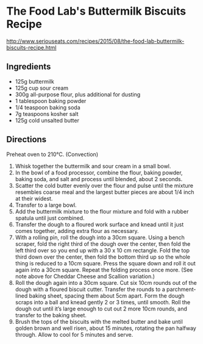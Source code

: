 # The Food Lab's Buttermilk Biscuits Recipe

http://www.seriouseats.com/recipes/2015/08/the-food-lab-buttermilk-biscuits-recipe.html

## Ingredients

* 125g buttermilk
* 125g cup sour cream
* 300g all-purpose flour, plus additional for dusting
* 1 tablespoon baking powder
* 1/4 teaspoon baking soda
* 7g teaspoons kosher salt
* 125g cold unsalted butter

## Directions

Preheat oven to 210°C. (Convection)

1. Whisk together the buttermilk and sour cream in a small bowl.
1. In the bowl of a food processor, combine the flour, baking powder, baking soda, and salt and process until blended, about 2 seconds.
1. Scatter the cold butter evenly over the flour and pulse until the mixture resembles coarse meal and the largest butter pieces are about 1/4 inch at their widest.
1. Transfer to a large bowl.
1. Add the buttermilk mixture to the flour mixture and fold with a rubber spatula until just combined.
1. Transfer the dough to a floured work surface and knead until it just comes together, adding extra flour as necessary.
1. With a rolling pin, roll the dough into a 30cm square. Using a bench scraper, fold the right third of the dough over the center, then fold the left third over so you end up with a 30 x 10 cm rectangle. Fold the top third down over the center, then fold the bottom third up so the whole thing is reduced to a 10cm square. Press the square down and roll it out again into a 30cm square. Repeat the folding process once more. (See note above for Cheddar Cheese and Scallion variation.)
1. Roll the dough again into a 30cm square. Cut six 10cm rounds out of the dough with a floured biscuit cutter. Transfer the rounds to a parchment-lined baking sheet, spacing them about 5cm apart. Form the dough scraps into a ball and knead gently 2 or 3 times, until smooth. Roll the dough out until it’s large enough to cut out 2 more 10cm rounds, and transfer to the baking sheet.
1. Brush the tops of the biscuits with the melted butter and bake until golden brown and well risen, about 15 minutes, rotating the pan halfway through. Allow to cool for 5 minutes and serve.
